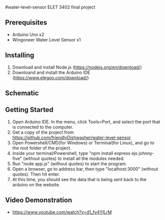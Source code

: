 #water-level-sensor
ELET 3402 final project

## Prerequisites
* Arduino Uno x2
* Wingoneer Water Level Sensor x1

## Installing
1. Download and install Node.js (https://nodejs.org/en/download/)
2. Downloand and install the Arduino IDE (https://www.elegoo.com/download/)

## Schematic

## Getting Started
1. Open Arduino IDE. In the menu, click Tools>Port, and select the port that is connected to the computer.
2. Get a copy of the project from https://github.com/friendlyDishwasher/water-level-sensor 
3. Open Powershell/CMD(for Windows) or Terminal(for Linux), and go to the root folder of the project.
4. Inside your terminal/Powershell, type "npm install express ejs johnny-five" (without quotes) to install all the modules needed.
5. Run "node app.js" (without quotes) to start the program.
6. Open a browser, go to address bar, then type "localhost:3000" (without quotes). Then hit enter.
7. At this time, you should see the data that is being sent back to the arduino on the website.

## Video Demonstration
* https://www.youtube.com/watch?v=d1_fv4YILrM



